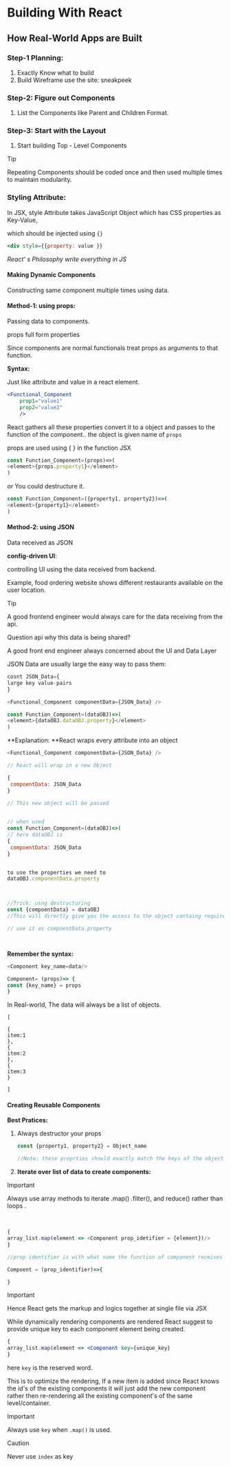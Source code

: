 # Building With React

## How Real-World Apps are Built

### Step-1 Planning:

1. Exactly Know what to build 
2. Build Wireframe use the site: sneakpeek  

### Step-2: Figure out Components

1. List the Components like Parent and Children Format.

### Step-3: Start with the Layout

1. Start building Top - Level Components

> [!TIP]
>
>   Repeating Components should be coded once and then used multiple times to maintain modularity.

### Styling Attribute:

In JSX, style Attribute takes JavaScript Object which has CSS properties as Key-Value,

which should be injected using `{}`

```jsx
<div style={{property: value }}
```

*React' s Philosophy write everything in JS*



#### Making Dynamic Components

Constructing same component multiple times using data. 

#### Method-1: using props:

 Passing data to components.

props full form properties

Since components are normal functionals treat props as arguments to that function.

**Syntax:**

Just like attribute and value in a react element.

```jsx
<Functional_Component 
    prop1="value1"
    prop2="value2"
    />
```

React gathers all these properties convert it to a object and passes to the function of the component..    the object is given name of `props` 



props are used using { } in the function JSX

```js
const Function_Component=(props)=>(
<element>{props.property1}</element>
)

```

or You could destructure it.

```js
const Function_Component=({property1, property2})=>(
<element>{property1}</element>
)
```

#### Method-2: using JSON 

Data received as JSON

**config-driven UI**:

controlling UI using the data received from backend.

Example, food ordering website shows different restaurants available on the user location.

> [!TIP]
>
> A good frontend engineer would always care for the data receiving from the api.
>
> Question api why this data is being shared?
>
> A good front end engineer always concerned about the  UI and Data Layer

JSON Data are usually large the easy way to pass them:

```js
cosnt JSON_Data={
large key value-pairs
}

<Functional_Component componentData={JSON_Data} />

const Function_Component=(dataOBJ)=>(
<element>{dataOBJ.dataOBJ.property}</element>
)

```

 **Explanation: **React wraps every attribute into an object

```js
<Functional_Component componentData={JSON_Data} />

// React will wrap in a new Object

{
 compoentData: JSON_Data
}

// This new object will be passed 
 

// when used  
const Function_Component=(dataOBJ)=>(
// here dataOBJ is 
{
 compoentData: JSON_Data
}


to use the properties we need to 
dataOBJ.componentData.property



//Trick: usng destructuring
const {compoentData} = dataOBJ
//This will directly give you the access to the object containg required properties

// use it as compoentData.property




```

**Remember the syntax:**

```js
<Component key_name=data/>

Component= (props)=> {  
const {key_name} = props
}
```



In Real-world, The data will always be a list of objects.

```
[

{
item:1
},
{
item:2
},
{
item:3
}

]
```



#### Creating Reusable Components

**Best Pratices:**

1. Always destructor your props

   ```js
   const {property1, property2} = Object_name
   
   //Note: these proprties should exactly match the keys of the object
   
   ```

2.  **Iterate over list of data to create components:**

   > [!IMPORTANT]
   >
   > Always use array methods to iterate .map() .filter(), and reduce() rather than loops .

​	

```js
{
array_list.map(element => <Component prop_idetifier = {element})/>
}

//prop identifier is with what name the function of component receives the prop

Compoent = (prop_identifier)=>{

}
```





> [!IMPORTANT]
>
> Hence React gets the markup and logics together at single file via JSX



While dynamically rendering components are rendered React suggest to provide unique key to  each component element being created.

```jsx
{
array_list.map(element => <Component key={unique_key}                     prop_idetifier = {element})/>
}
```

here `key` is the reserved word.

This is to optimize the rendering,  If a new item is added since React knows the id's of the existing components it will just add the new component rather then re-rendering all the existing component's of the same level/container.

> [!IMPORTANT]
>
> Always use `key` when `.map()` is used.

> [!CAUTION]
>
> Never use `index` as key

